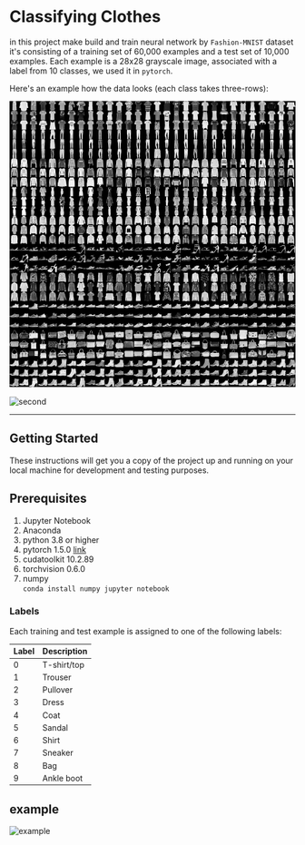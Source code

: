 #	Classifying Clothes 

in this project make build and train neural network by `Fashion-MNIST` dataset it's consisting of a training set of 60,000 examples and a test set of 10,000 examples. Each example is a 28x28 grayscale image, associated with a label from 10 classes, we used it in `pytorch`.

Here's an example how the data looks (each class takes three-rows):

![First](https://github.com/Mostafa-ashraf19/Deep_Learning_projects/blob/master/Classifying%20Fashion-MNIST/Images/fashion-mnist-sprite.png?raw=true)

![second](https://github.com/Mostafa-ashraf19/Deep_Learning_projects/blob/master/Classifying%20Fashion-MNIST/Images/embedding.gif?raw=true)

---

## Getting Started

These instructions will get you a copy of the project up and running on your local machine for development and testing purposes. 

## Prerequisites
 
1. Jupyter Notebook
2. Anaconda
3. python 3.8 or higher 
4. pytorch 1.5.0   [link](https://pytorch.org/get-started/locally/)
5. cudatoolkit 10.2.89
6. torchvision 0.6.0 
7. numpy  
 ``` conda install numpy jupyter notebook ``` 
### Labels
Each training and test example is assigned to one of the following labels:

| Label | Description |
| --- | --- |
| 0 | T-shirt/top |
| 1 | Trouser |
| 2 | Pullover |
| 3 | Dress |
| 4 | Coat |
| 5 | Sandal |
| 6 | Shirt |
| 7 | Sneaker |
| 8 | Bag |
| 9 | Ankle boot |

## example 

![example](https://github.com/Mostafa-ashraf19/Deep_Learning_projects/blob/master/Classifying%20Fashion-MNIST/Images/example.jpg?raw=true)


